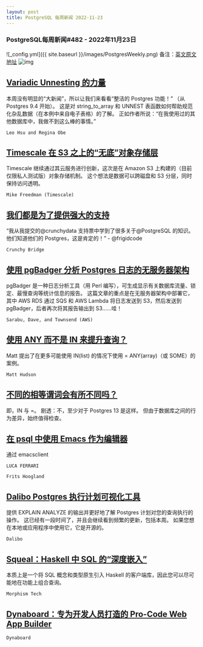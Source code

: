 ```yaml
---
layout: post
title: PostgreSQL 每周新闻 2022-11-23
---
```

### PostgreSQL每周新闻#482 - 2022年11月23日
![_config.yml]({{ site.baseurl }}/images/PostgresWeekly.png)
备注：[英文原文地址](https://postgresweekly.com/issues/482)
![img](https://res.cloudinary.com/cpress/image/upload/c_fill,g_auto,w_430,h_100/e_make_transparent/co_white,e_outline:7/xyflkz7n00elwtgja9ne.png)
## [Variadic Unnesting 的力量](https://postgresweekly.com/link/132013/web)
本周没有明显的“大新闻”，所以让我们来看看“整洁的 Postgres 功能！” （从 Postgres 9.4 开始）。 这是对 string_to_array 和 UNNEST 表函数如何帮助规范化杂乱数据（在本例中来自电子表格）的了解。 正如作者所说：“在我使用过的其他数据库中，我做不到这么棒的事情。”


`Leo Hsu and Regina Obe `
## [Timescale 在 S3 之上的“无底”对象存储层](https://postgresweekly.com/link/132014/web)
Timescale 继续通过其云服务进行创新，这次是在 Amazon S3 上构建的（目前仅限私人测试版）对象存储机制。 这个想法是数据可以跨磁盘和 S3 分层，同时保持访问透明。


`Mike Freedman (Timescale) `
## [我们都是为了提供强大的支持](https://postgresweekly.com/link/132012/web)
“我从我提交的@crunchydata 支持票中学到了很多关于@PostgreSQL 的知识。 他们知道他们的 Postgres，这是肯定的！” - @frigidcode


`Crunchy Bridge `
## [使用 pgBadger 分析 Postgres 日志的无服务器架构](https://postgresweekly.com/link/132015/web)
pgBadger 是一种日志分析工具（用 Perl 编写），可生成显示有关数据库流量、锁定、最慢查询等统计信息的报告。 这篇文章的重点是在无服务器架构中部署它，其中 AWS RDS 通过 SQS 和 AWS Lambda 将日志发送到 S3，然后发送到 pgBadger，后者再次将其报告输出到 S3……哇！


`Sarabu, Dave, and Townsend (AWS) `
## [使用 ANY 而不是 IN 来提升查询？](https://postgresweekly.com/link/132018/web)
Matt 提出了在更多可能使用 IN(list) 的情况下使用 = ANY(array)（或 SOME）的案例。


`Matt Hudson `
## [不同的相等谓词会有所不同吗？](https://postgresweekly.com/link/132024/web)
即，IN 与 =。 剧透：不，至少对于 Postgres 13 是这样。 但由于数据库之间的行为差异，始终值得检查。

## [在 psql 中使用 Emacs 作为编辑器](https://postgresweekly.com/link/132025/web)
通过 emacsclient

`LUCA FERRARI`

`Frits Hoogland `
## [Dalibo Postgres 执行计划可视化工具](https://postgresweekly.com/link/132026/web)
提供 EXPLAIN ANALYZE 的输出并更好地了解 Postgres 计划对您的查询执行的操作。 这已经有一段时间了，并且会继续看到频繁的更新，包括本周。 如果您想在本地或应用程序中使用它，它是开源的。


`Dalibo `
## [Squeal：Haskell 中 SQL 的“深度嵌入”](https://postgresweekly.com/link/132028/web)
本质上是一个将 SQL 概念和类型原生引入 Haskell 的客户端库，因此您可以尽可能地在功能上组合查询。


`Morphism Tech `
## [Dynaboard：专为开发人员打造的 Pro-Code Web App Builder](https://postgresweekly.com/link/132029/web)


`Dynaboard `

